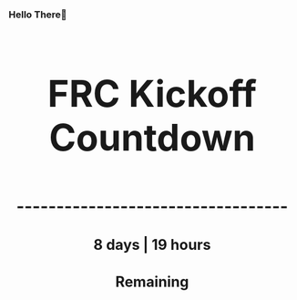 ### Hello There👋

<!---START-TIMER--->
<h3 align='center' style='font-size: 64px;'>FRC Kickoff Countdown</h3>
<h3 align='center' style='font-size: 30px;'>----------------------------------</h3>
<h3 align='center' style='font-size: 25px;'>8 days | 19 hours</h3>
<h3 align='center' style='font-size: 25px;'>Remaining</h3>
<!---END-TIMER--->
